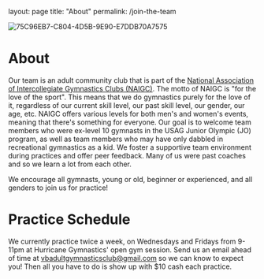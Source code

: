 layout: page
title: "About"
permalink: /join-the-team

![75C96EB7-C804-4D5B-9E90-E7DDB70A7575](https://user-images.githubusercontent.com/108369432/180621864-85b823ff-8723-4b6f-a3de-c0cc29af149f.JPG)

# About
Our team is an adult community club that is part of the [National Association of Intercollegiate Gymnastics Clubs (NAIGC)](https://naigc.org/). The motto of NAIGC is "for the love of the sport". This means that we do gymnastics purely for the love of it, regardless of our current skill level, our past skill level,  our gender, our age, etc. NAIGC offers various levels for both men's and women's events, meaning that there's something for everyone. Our goal is to welcome team members who were ex-level 10 gymnasts in the USAG Junior Olympic (JO) program, as well as team members who may have only dabbled in recreational gymnastics as a kid. We foster a supportive team environment during practices and offer peer feedback. Many of us were past coaches and so we learn a lot from each other. 

We encourage all gymnasts, young or old, beginner or experienced, and all genders to join us for practice! 

# Practice Schedule
We currently practice twice a week, on Wednesdays and Fridays from 9-11pm at Hurricane Gymnastics' open gym session. Send us an email ahead of time at [vbadultgymnasticsclub@gmail.com](mailto:vbadultgymnasticsclub@gmail.com) so we can know to expect you! Then all you have to do is show up with $10 cash each practice.
